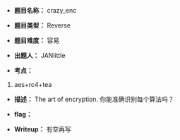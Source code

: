 * **题目名称：** crazy_enc

* **题目类型：** Reverse

* **题目难度：** 容易

* **出题人：** JANlittle

* **考点：**  

1. aes+rc4+tea


* **描述：** The art of encryption. 你能准确识别每个算法吗？

* **flag：** 
* **Writeup：** 有空再写
